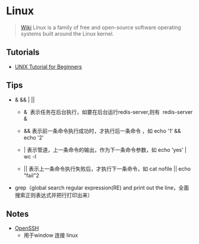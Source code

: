 # Linux

> [Wiki](https://en.wikipedia.org/wiki/Linux)
> Linux is a family of free and open-source software operating systems built around the Linux kernel.

## Tutorials

- [UNIX Tutorial for Beginners](http://www.ee.surrey.ac.uk/Teaching/Unix/)

## Tips

- & && | ||
    - &  表示任务在后台执行，如要在后台运行redis-server,则有  redis-server &

    - && 表示前一条命令执行成功时，才执行后一条命令 ，如 echo '1‘ && echo '2'    

    - | 表示管道，上一条命令的输出，作为下一条命令参数，如 echo 'yes' | wc -l

    - || 表示上一条命令执行失败后，才执行下一条命令，如 cat nofile || echo "fail"2 
- grep（global search regular expression(RE) and print out the line，全面搜索正则表达式并把行打印出来）

## Notes

- [OpenSSH](https://linux.linuxidc.com/index.php?folder=MjAxNMTq18rBzy8y1MIvMTTI1S9XaW5kb3dzIDfD/MHu0NDPwsq508NTU0jNqLn9w9jUv7XHwrxMaW51eA==)
    - 用于window 连接 linux